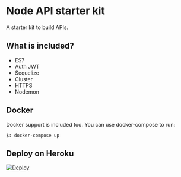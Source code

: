 # Node API starter kit
A starter kit to build APIs.

## What is included?
* ES7
* Auth JWT
* Sequelize
* Cluster
* HTTPS
* Nodemon


## Docker
Docker support is included too. You can use docker-compose to run:
```
$: docker-compose up
```
## Deploy on Heroku
[![Deploy](https://www.herokucdn.com/deploy/button.svg)](https://heroku.com/deploy?template=https://github.com/ricardodantas/node-api-starter-kit)
